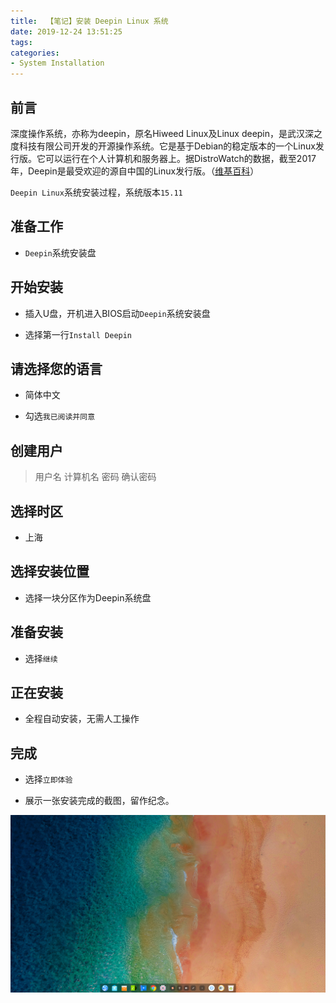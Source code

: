 ```yaml
---
title:  【笔记】安装 Deepin Linux 系统
date: 2019-12-24 13:51:25
tags:
categories:
- System Installation
---
```


## 前言

深度操作系统，亦称为deepin，原名Hiweed Linux及Linux deepin，是武汉深之度科技有限公司开发的开源操作系统。它是基于Debian的稳定版本的一个Linux发行版。它可以运行在个人计算机和服务器上。据DistroWatch的数据，截至2017年，Deepin是最受欢迎的源自中国的Linux发行版。（[维基百科](https://zh.wikipedia.org/wiki/深度操作系统)）

`Deepin Linux`系统安装过程，系统版本`15.11`

<!-- more -->

## 准备工作

- `Deepin`系统安装盘

## 开始安装

- 插入U盘，开机进入BIOS启动`Deepin`系统安装盘

- 选择第一行`Install Deepin`

## 请选择您的语言

- 简体中文

- 勾选`我已阅读并同意`

## 创建用户

> 用户名
> 计算机名
> 密码
> 确认密码

## 选择时区

- 上海

## 选择安装位置

- 选择一块分区作为Deepin系统盘

## 准备安装

- 选择`继续`

## 正在安装

- 全程自动安装，无需人工操作

## 完成

- 选择`立即体验`

- 展示一张安装完成的截图，留作纪念。

![01.png](/images/20191224135125/01.png)

